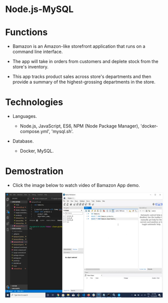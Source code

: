 # Node.js-MySQL

# Functions

- Bamazon is an Amazon-like storefront application that runs on a command line interface.

- The app will take in orders from customers and deplete stock from the store's inventory.

- This app tracks product sales across store's departments and then provide a summary of the highest-grossing departments in the store.

# Technologies

- Languages.

    * Node.js, JavaScript, ES6, NPM (Node Package Manager), 'docker-compose.yml', 'mysql.sh'.

- Database. 

    * Docker, MySQL. 

# Demostration

- Click the image below to watch video of Bamazon App demo.

<a href="https://youtu.be/zkEF8Z8OAK0"><img src="images/nodejs&mysql02.png" ></a>
